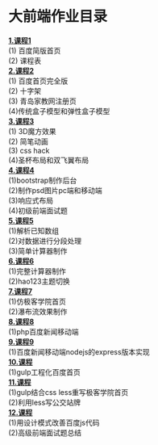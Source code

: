 # 大前端作业目录
<a href="https://github.com/kitty8288/jikeweb/tree/master/Lesson1-Basic_HTML"><strong><strong>1.课程1</strong></strong></a><br/>
(1) 百度简版首页<br/>
(2) 课程表<br/>
<a href="https://github.com/kitty8288/jikeweb/tree/master/Lesson2-Core_of_CSS"><strong>2.课程2</strong></a><br/>
(1) 百度首页完全版<br/>
(2) 十字架<br/>
(3) 青岛家教网注册页<br/>
(4)传统盒子模型和弹性盒子模型<br/>
<a href="https://github.com/kitty8288/jikeweb/tree/master/Lesson3-Adanced_of_HTML_CSS"><strong>3.课程3</strong></a><br/>
(1) 3D魔方效果<br/>
(2) 简笔动画<br/>
(3) css hack<br/>
(4)圣杯布局和双飞翼布局<br/>
<a href="https://github.com/kitty8288/jikeweb/tree/master/Lesson4-Core_Skill"><strong>4.课程4</strong></a><br/>
(1)bootstrap制作后台<br/>
(2)制作psd图片pc端和移动端<br/>
(3)响应式布局<br/>
(4)初级前端面试题<br/>
<a href="https://github.com/kitty8288/jikeweb/tree/master/Lesson5-basic_JavaStript"><strong>5.课程5</strong></a><br/>
(1)解析已知数组<br/>
(2)对数据进行分段处理<br/>
(3)简单计算器制作<br/>
<a href="https://github.com/kitty8288/jikeweb/tree/master/Lesson6-JavaStript_DOM"><strong>6.课程6</strong></a><br/>
(1)完整计算器制作<br/>
(2)hao123主题切换<br/>
<a href="https://github.com/kitty8288/jikeweb/tree/master/Lesson7-JQuery"><strong>7.课程7</strong></a><br/>
(1)仿极客学院首页<br/>
(2)瀑布流效果制作<br/>
<a href="https://github.com/kitty8288/jikeweb/tree/master/Lesson8-PHP_MySQL"><strong>8.课程8</strong></a><br/>
(1)php百度新闻移动端<br/>
<a href="https://github.com/kitty8288/jikeweb/tree/master/Lesson9-NodeJS_MySQL"><strong>9.课程9</strong></a><br/>
(1)百度新闻移动端nodejs的express版本实现<br/>
<a href="https://github.com/kitty8288/jikeweb/tree/master/Lesson10-Yeoman"><strong>10.课程</strong></a><br/>
(1)gulp工程化百度首页<br/>
<a href="https://github.com/kitty8288/jikeweb/tree/master/Lesson11-SASS_Compass"><strong>11.课程</strong></a><br/>
(1)gulp结合css less重写极客学院首页<br/>
(2)利用less写公交站牌<br/>
<a href="https://github.com/kitty8288/jikeweb/tree/master/Lesson12-JavaScritp_DesignPattern">
<strong>12.课程</strong></a><br/>
(1)用设计模式改善百度js代码<br/>
(2)高级前端面试题总结<br/>


